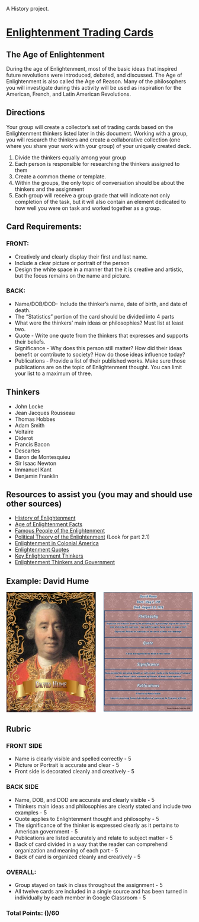 A History project.

# [Enlightenment Trading Cards](https://grosserly.github.io/trading-cards/)
## The Age of Enlightenment
During the age of Enlightenment, most of the basic ideas that inspired future revolutions were introduced, debated, and discussed.  The Age of Enlightenment is also called the Age of Reason.  Many of the philosophers you will investigate during this activity will be used as inspiration for the American, French, and Latin American Revolutions.  

## Directions
Your group will create a collector’s set of trading cards based on the Enlightenment thinkers listed later in this document.  Working with a group, you will research the thinkers and create a collaborative collection (one where you share your work with your group) of your uniquely created deck.
1. Divide the thinkers equally among your group
2. Each person is responsible for researching the thinkers assigned to them
3. Create a common theme or template.
4. Within the groups, the only topic of conversation should be about the thinkers and the assignment
5. Each group will receive a group grade that will indicate not only completion of the task, but it will also contain an element dedicated to how well you were on task and worked together as a group.

## Card Requirements:
### FRONT: 
- Creatively and clearly display their first and last name.
- Include a clear picture or portrait of the person
- Design the white space in a manner that the it is creative and artistic, but the focus remains on the name and picture.
### BACK:
- Name/DOB/DOD- Include the thinker’s name, date of birth, and date of death.
- The “Statistics” portion of the card should be divided into 4 parts
- What were the thinkers’ main ideas or philosophies? Must list at least two.
- Quote - Write one quote from the thinkers that expresses and supports their beliefs.
- Significance - Why does this person still matter?  How did their ideas benefit or contribute to society? How do those ideas influence today?
- Publications - Provide a list of their published works. Make sure those publications are on the topic of Enlightenment thought. You can limit your list to a maximum of three.

## Thinkers
- John Locke
- Jean Jacques Rousseau
- Thomas Hobbes
- Adam Smith
- Voltaire
- Diderot
- Francis Bacon
- Descartes
- Baron de Montesquieu
- Sir Isaac Newton
- Immanuel Kant
- Benjamin Franklin

## Resources to assist you (you may and should use other sources)
- [History of Enlightenment](https://www.history.com/topics/british-history/enlightenment)
- [Age of Enlightenment Facts](https://kids.kiddle.co/Age_of_Enlightenment)
- [Famous People of the Enlightenment](https://www.biographyonline.net/people/famous/enlightenment.html)
- [Political Theory of the Enlightenment](https://plato.stanford.edu/entries/enlightenment/#PolThe) (Look for part 2.1)
- [Enlightenment in Colonial America](https://www.khanacademy.org/humanities/us-history/colonial-america/colonial-north-america/a/the-enlightenment)
- [Enlightenment Quotes](https://www.huffingtonpost.com/2014/02/21/enlightenment-spiritual-quotes_n_4817902.html?slideshow=true#gallery/338221/17)
- [Key Enlightenment Thinkers](https://www.thoughtco.com/key-thinkers-of-the-enlightenment-1221868)
- [Enlightenment Thinkers and Government](http://www.lcboe.net/userfiles/141/Classes/2439/enltthinkers.pdf%3Fid%3D537902)

## Example: David Hume
![Example of what a trading card should look like](example.jpg)

## Rubric
### FRONT SIDE
- Name is clearly visible and spelled correctly - 5 
- Picture or Portrait is accurate and clear - 5
- Front side is decorated cleanly and creatively - 5

### BACK SIDE
- Name, DOB, and DOD are accurate and clearly visible - 5
- Thinkers main ideas and philosophies are clearly stated and include two examples - 5
- Quote applies to Enlightenment thought and philosophy - 5
- The significance of the thinker is expressed clearly as it pertains to American government - 5
- Publications are listed accurately and relate to subject matter - 5
- Back of card divided in a way that the reader can comprehend organization and meaning of each part - 5
- Back of card is organized cleanly and creatively - 5

### OVERALL:
- Group stayed on task in class throughout the assignment - 5  
- All twelve cards are included in a single source and has been turned in individually by each member in Google Classroom - 5

### Total Points:  ()/60 
